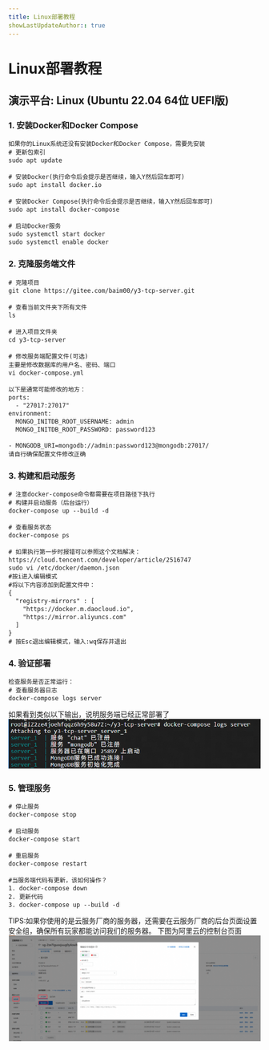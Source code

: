 ```yaml
---
title: Linux部署教程
showLastUpdateAuthor:: true
---
```

# Linux部署教程
## 演示平台: Linux (Ubuntu 22.04 64位 UEFI版)
### 1. 安装Docker和Docker Compose
```
如果你的Linux系统还没有安装Docker和Docker Compose，需要先安装
# 更新包索引
sudo apt update

# 安装Docker(执行命令后会提示是否继续，输入Y然后回车即可)
sudo apt install docker.io

# 安装Docker Compose(执行命令后会提示是否继续，输入Y然后回车即可)
sudo apt install docker-compose

# 启动Docker服务
sudo systemctl start docker
sudo systemctl enable docker
```


### 2. **克隆服务端文件**
```
# 克隆项目
git clone https://gitee.com/baim00/y3-tcp-server.git

# 查看当前文件夹下所有文件
ls

# 进入项目文件夹
cd y3-tcp-server

# 修改服务端配置文件(可选)
主要是修改数据库的用户名、密码、端口
vi docker-compose.yml

以下是通常可能修改的地方：
ports:
  - "27017:27017"
environment:
  MONGO_INITDB_ROOT_USERNAME: admin
  MONGO_INITDB_ROOT_PASSWORD: password123

- MONGODB_URI=mongodb://admin:password123@mongodb:27017/
请自行确保配置文件修改正确
```


### 3. **构建和启动服务**
```
# 注意docker-compose命令都需要在项目路径下执行
# 构建并启动服务（后台运行）
docker-compose up --build -d

# 查看服务状态
docker-compose ps

# 如果执行第一步时报错可以参照这个文档解决：https://cloud.tencent.com/developer/article/2516747
sudo vi /etc/docker/daemon.json
#按i进入编辑模式
#将以下内容添加到配置文件中：
{
  "registry-mirrors" : [
    "https://docker.m.daocloud.io",
    "https://mirror.aliyuncs.com"
  ]
}
# 按Esc退出编辑模式，输入:wq保存并退出 
```


### 4. **验证部署**
```
检查服务是否正常运行：
# 查看服务器日志
docker-compose logs server
```
如果看到类似以下输出，说明服务端已经正常部署了
![img](../img/成功部署输出.png)


### 5. **管理服务**
```
# 停止服务
docker-compose stop

# 启动服务
docker-compose start

# 重启服务
docker-compose restart

#当服务端代码有更新，该如何操作？
1. docker-compose down
2. 更新代码
3. docker-compose up --build -d
```
TIPS:如果你使用的是云服务厂商的服务器，还需要在云服务厂商的后台页面设置安全组，确保所有玩家都能访问我们的服务器。
下图为阿里云的控制台页面
![img](../img/阿里云安全组页面.png)

